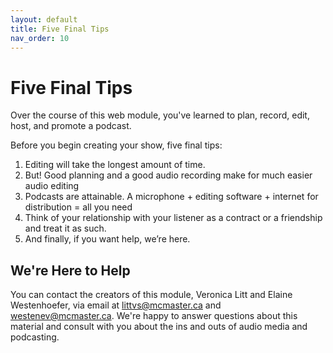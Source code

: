 ```yaml
---
layout: default
title: Five Final Tips
nav_order: 10
---
```


# Five Final Tips

Over the course of this web module, you've learned to plan, record, edit, host, and promote a podcast. 

Before you begin creating your show, five final tips:

1. Editing will take the longest amount of time. 
2. But! Good planning and a good audio recording make for much easier audio editing
3. Podcasts are attainable. A microphone + editing software + internet for distribution = all you need 
4. Think of your relationship with your listener as a contract or a friendship and treat it as such. 
5. And finally, if you want help, we’re here.

## We're Here to Help

You can contact the creators of this module, Veronica Litt and Elaine Westenhoefer, via email at littvs@mcmaster.ca and westenev@mcmaster.ca. We're happy to answer questions about this material and consult with you about the ins and outs of audio media and podcasting. 
